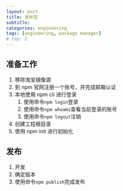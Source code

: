 ```yaml
---
layout: post
title: 发布包
subtitle:
categories: engineering
tags: [engineering, package manager]
# top: 2
---
```


## 准备工作

1. 移除淘宝镜像源
2. 到 npm 官网注册一个账号，并完成邮箱认证
3. 本地使用 npm cli 进行登录
   1. 使用命令`npm login`登录
   2. 使用命令`npm whoami`查看当前登录的账号
   3. 使用命令`npm logout`注销
4. 创建工程根目录
5. 使用 npm init 进行初始化

## 发布

1. 开发
2. 确定版本
3. 使用命令`npm publish`完成发布
